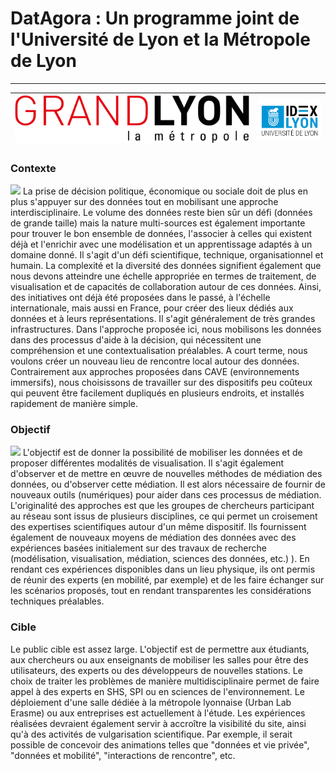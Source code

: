 # DatAgora : Un programme joint de l'Université de Lyon et la Métropole de Lyon

***

|![](Grandlyon.png)|![](universite.png)|
|-|-|


### Contexte
![](/StateOfArt/ScreenWall.jpg)
La prise de décision politique, économique ou sociale doit de plus en plus s'appuyer sur des données tout en mobilisant une approche interdisciplinaire. Le volume des données reste bien sûr un défi (données de grande taille) mais la nature multi-sources est également importante pour trouver le bon ensemble de données, l'associer à celles qui existent déjà et l'enrichir avec une modélisation et un apprentissage adaptés à un domaine donné. Il s'agit d'un défi scientifique, technique, organisationnel et humain. La complexité et la diversité des données signifient également que nous devons atteindre une échelle appropriée en termes de traitement, de visualisation et de capacités de collaboration autour de ces données. Ainsi, des initiatives ont déjà été proposées dans le passé, à l'échelle internationale, mais aussi en France, pour créer des lieux dédiés aux données et à leurs représentations. Il s'agit généralement de très grandes infrastructures. 
Dans l'approche proposée ici, nous mobilisons les données dans des processus d'aide à la décision, qui nécessitent une compréhension et une contextualisation préalables. A court terme, nous voulons créer un nouveau lieu de rencontre local autour des données. Contrairement aux approches proposées dans CAVE (environnements immersifs), nous choisissons de travailler sur des dispositifs peu coûteux qui peuvent être facilement dupliqués en plusieurs endroits, et installés rapidement de manière simple. 


### Objectif
![](/Home2.png)
 L'objectif est de donner la possibilité de mobiliser les données et de proposer différentes modalités de visualisation. Il s'agit également d'observer et de mettre en œuvre de nouvelles méthodes de médiation des données, ou d'observer cette médiation. Il est alors nécessaire de fournir de nouveaux outils (numériques) pour aider dans ces processus de médiation. 
L'originalité des approches est que les groupes de chercheurs participant au réseau sont issus de plusieurs disciplines, ce qui permet un croisement des expertises scientifiques autour d'un même dispositif. Ils fournissent également de nouveaux moyens de médiation des données avec des expériences basées initialement sur des travaux de recherche (modélisation, visualisation, médiation, sciences des données, etc.) ). En rendant ces expériences disponibles dans un lieu physique, ils ont permis de réunir des experts (en mobilité, par exemple) et de les faire échanger sur les scénarios proposés, tout en rendant transparentes les considérations techniques préalables.

### Cible
Le public cible est assez large. L'objectif est de permettre aux étudiants, aux chercheurs ou aux enseignants de mobiliser les salles pour être des utilisateurs, des experts ou des développeurs de nouvelles stations. Le choix de traiter les problèmes de manière multidisciplinaire permet de faire appel à des experts en SHS, SPI ou en sciences de l'environnement. Le déploiement d'une salle dédiée à la métropole lyonnaise (Urban Lab Erasme) ou aux entreprises est actuellement à l'étude. Les expériences réalisées devraient également servir à accroître la visibilité du site, ainsi qu'à des activités de vulgarisation scientifique. Par exemple, il serait possible de concevoir des animations telles que "données et vie privée", "données et mobilité", "interactions de rencontre", etc.

